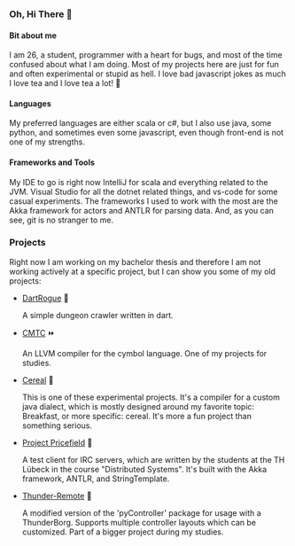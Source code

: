### Oh, Hi There 👋

#### Bit about me

I am 26, a student, programmer with a heart for bugs, and most of the time confused about what I am doing.
Most of my projects here are just for fun and often experimental or stupid as hell.
I love bad javascript jokes as much I love tea and I love tea a lot! 🍵

#### Languages

My preferred languages are either scala or c#, but I also use java, some python, and sometimes even some javascript, even though front-end is not one of my strengths.

#### Frameworks and Tools

My IDE to go is right now IntelliJ for scala and everything related to the JVM. Visual Studio for all the dotnet related things, and vs-code for some casual experiments.
The frameworks I used to work with the most are the Akka framework for actors and ANTLR for parsing data.
And, as you can see, git is no stranger to me.

### Projects

Right now I am working on my bachelor thesis and therefore I am not working actively at a specific project, but I can show you some of my old projects:

* [DartRogue](https://github.com/Schrotty/DartRogue) 🔪

  A simple dungeon crawler written in dart.

* [CMTC](https://github.com/Schrotty/CMTC) ⏩

   An LLVM compiler for the cymbol language. One of my projects for studies.

* [Cereal](https://github.com/Schrotty/Cereal) 🥛

   This is one of these experimental projects. It's a compiler for a custom java dialect, which is mostly designed around my favorite topic: Breakfast, or more specific: cereal.
It's more a fun project than something serious.

* [Project Pricefield](https://github.com/punkIRC/punkIRC-test) 🐳

   A test client for IRC servers, which are written by the students at the TH Lübeck in the course "Distributed Systems". It's built with the Akka framework, ANTLR, and StringTemplate.

* [Thunder-Remote](https://github.com/Schrotty/thunder-remote) 🚗

   A modified version of the 'pyController' package for usage with a ThunderBorg. Supports multiple controller layouts which can be customized. Part of a bigger project during my studies.
   

